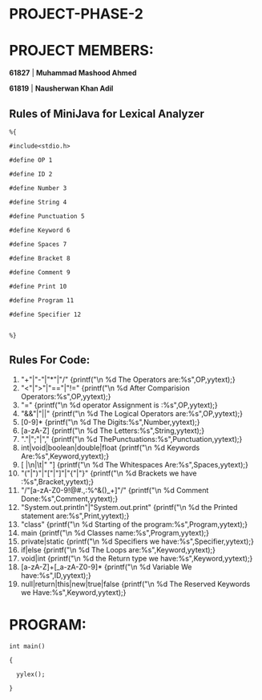 # PROJECT-PHASE-2

# PROJECT MEMBERS:

**61827** | **Muhammad Mashood Ahmed**
  
**61819** | **Nausherwan Khan Adil**

## Rules of MiniJava for Lexical Analyzer

    %{

    #include<stdio.h>

    #define OP 1

    #define ID 2

    #define Number 3
    
    #define String 4
    
    #define Punctuation 5

    #define Keyword 6

    #define Spaces 7

    #define Bracket 8

    #define Comment 9
    
    #define Print 10
    
    #define Program 11

    #define Specifier 12


    %}

## Rules For Code:

1.	"+"|"-"|"*"|"/" {printf("\n %d The  Operators are:%s",OP,yytext);}
2.	"<"|">"|"=="|"!=" {printf("\n %d After Comparision Operators:%s",OP,yytext);}
3.	"=" {printf("\n %d operator Assignment is :%s",OP,yytext);}
4.	"&&"|"||" {printf("\n %d The Logical Operators are:%s",OP,yytext);}
5.	[0-9]* {printf("\n %d The Digits:%s",Number,yytext);}
6.	[a-zA-Z] {printf("\n %d The Letters:%s",String,yytext);}
7.	"."|";"|"," {printf("\n %d ThePunctuations:%s",Punctuation,yytext);}
8.	int|void|boolean|double|float {printf("\n %d Keywords Are:%s",Keyword,yytext);}
9.	[ |\n|\t|" "] {printf("\n %d The Whitespaces Are:%s",Spaces,yytext);}
10.	"("|")"|"["|"]"|"{"|"}" {printf("\n %d Brackets we have :%s",Bracket,yytext);}
11.	"/"[a-zA-Z0-9!@#.,:$%^&()_+]|"/"[a-zA-Z0-9!@#$%^&()_+]"/" {printf("\n %d Comment Done:%s",Comment,yytext);}
12.	"System.out.println"|"System.out.print" {printf("\n %d the Printed statement are:%s",Print,yytext);}
13.	 "class" {printf("\n %d Starting of the program:%s",Program,yytext);}
14.	main {printf("\n %d Classes name:%s",Program,yytext);}
15.	private|static {printf("\n %d Specifiers we have:%s",Specifier,yytext);}
16.	if|else {printf("\n %d The Loops are:%s",Keyword,yytext);}
17.	void|int {printf("\n %d the Return type we have:%s",Keyword,yytext);}
18.	[a-zA-Z]+[_a-zA-Z0-9]* {printf("\n %d Variable We have:%s",ID,yytext);}
19.	null|return|this|new|true|false {printf("\n %d The Reserved Keywords we Have:%s",Keyword,yytext);}



# PROGRAM:

    int main()

    {

      yylex();

    }
